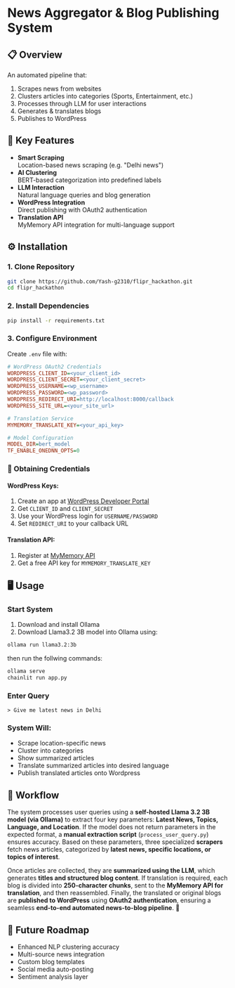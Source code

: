 # News Aggregator & Blog Publishing System

## 📋 Overview
An automated pipeline that:
1. Scrapes news from websites 
2. Clusters articles into categories (Sports, Entertainment, etc.)
3. Processes through LLM for user interactions
4. Generates & translates blogs
5. Publishes to WordPress

## 🚀 Key Features
- **Smart Scraping**  
  Location-based news scraping (e.g. "Delhi news")
- **AI Clustering**  
  BERT-based categorization into predefined labels
- **LLM Interaction**  
  Natural language queries and blog generation
- **WordPress Integration**  
  Direct publishing with OAuth2 authentication
- **Translation API**  
  MyMemory API integration for multi-language support

## ⚙️ Installation

### 1. Clone Repository
```bash
git clone https://github.com/Yash-g2310/flipr_hackathon.git
cd flipr_hackathon
```

### 2. Install Dependencies
```bash
pip install -r requirements.txt
```

### 3. Configure Environment
Create `.env` file with:

```ini
# WordPress OAuth2 Credentials
WORDPRESS_CLIENT_ID=<your_client_id>
WORDPRESS_CLIENT_SECRET=<your_client_secret>
WORDPRESS_USERNAME=<wp_username>
WORDPRESS_PASSWORD=<wp_password>
WORDPRESS_REDIRECT_URI=http://localhost:8000/callback
WORDPRESS_SITE_URL=<your_site_url>

# Translation Service
MYMEMORY_TRANSLATE_KEY=<your_api_key>

# Model Configuration 
MODEL_DIR=bert_model
TF_ENABLE_ONEDNN_OPTS=0
```

### 🔑 Obtaining Credentials

#### WordPress Keys:
1. Create an app at [WordPress Developer Portal](https://developer.wordpress.com/apps/)
2. Get `CLIENT_ID` and `CLIENT_SECRET`
3. Use your WordPress login for `USERNAME/PASSWORD`
4. Set `REDIRECT_URI` to your callback URL

#### Translation API:
1. Register at [MyMemory API](https://mymemory.translated.net/doc/spec.php)
2. Get a free API key for `MYMEMORY_TRANSLATE_KEY`

## 🖥️ Usage

### Start System
1. Download and install Ollama
2. Download Llama3.2 3B model into Ollama using:
```bash
ollama run llama3.2:3b
```
then run the follwing commands:
```bash
ollama serve
chainlit run app.py
```

### Enter Query
```plaintext
> Give me latest news in Delhi
```

### System Will:
- Scrape location-specific news
- Cluster into categories
- Show summarized articles
- Translate summarized articles into desired language
- Publish translated articles onto Wordpress

## 🔄 Workflow  
The system processes user queries using a **self-hosted Llama 3.2 3B model (via Ollama)** to extract four key parameters: **Latest News, Topics, Language, and Location**. If the model does not return parameters in the expected format, a **manual extraction script** (`process_user_query.py`) ensures accuracy. Based on these parameters, three specialized **scrapers** fetch news articles, categorized by **latest news, specific locations, or topics of interest**.  

Once articles are collected, they are **summarized using the LLM**, which generates **titles and structured blog content**. If translation is required, each blog is divided into **250-character chunks**, sent to the **MyMemory API for translation**, and then reassembled. Finally, the translated or original blogs are **published to WordPress** using **OAuth2 authentication**, ensuring a seamless **end-to-end automated news-to-blog pipeline**. 🚀  


## 🔮 Future Roadmap
- Enhanced NLP clustering accuracy
- Multi-source news integration
- Custom blog templates
- Social media auto-posting
- Sentiment analysis layer
